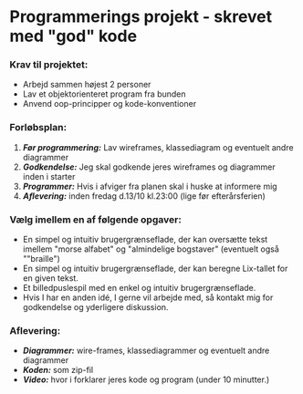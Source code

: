 # Programmerings projekt - skrevet med "god" kode

### Krav til projektet:
- Arbejd sammen højest 2 personer
- Lav et objektorienteret program fra bunden
- Anvend oop-principper og kode-konventioner

### Forløbsplan:
1. ***Før programmering:*** Lav wireframes, klassediagram og eventuelt andre diagrammer
2. ***Godkendelse:*** Jeg skal godkende jeres wireframes og diagrammer inden i starter
3. ***Programmer:*** Hvis i afviger fra planen skal i huske at informere mig
4. ***Aflevering:*** inden fredag d.13/10 kl.23:00 (lige før efterårsferien)

### Vælg imellem en af følgende opgaver:
- En simpel og intuitiv brugergrænseflade, der kan oversætte tekst imellem "morse alfabet" og "almindelige bogstaver" (eventuelt også ""braille")
- En simpel og intuitiv brugergrænseflade, der kan beregne Lix-tallet for en given tekst.
- Et billedpuslespil med en enkel og intuitiv brugergrænseflade.
- Hvis I har en anden idé, I gerne vil arbejde med, så kontakt mig for godkendelse og yderligere diskussion.

### Aflevering:
- ***Diagrammer:*** wire-frames, klassediagrammer og eventuelt andre diagrammer
- ***Koden:*** som zip-fil 
- ***Video:*** hvor i forklarer jeres kode og program (under 10 minutter.)
